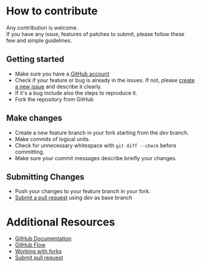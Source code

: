 # How to contribute

Any contribution is welcome.<br/>
If you have any issue, features of patches to submit, please follow these few and simple guidelines.

## Getting started

- Make sure you have a [GitHub account](https://github.com/join)
- Check if your feature or bug is already in the issues. If not, please [create a new issue](https://github.com/albx/Spectre.Console.Extensions/issues) and describe it clearly.
- If it's a bug include also the steps to reproduce it.
- Fork the repository from GitHub

## Make changes

- Create a new feature branch in your fork starting from the *dev* branch.
- Make commits of logical units.
- Check for unnecessary whitespace with ```git diff --check``` before committing.
- Make sure your commit messages describe briefly your changes.

## Submitting Changes
- Push your changes to your feature branch in your fork.
- [Submit a pull request](https://github.com/albx/Spectre.Console.Extensions/pulls) using *dev* as base branch

# Additional Resources
- [GitHub Documentation](https://help.github.com/)
- [GitHub Flow](https://help.github.com/articles/github-flow/)
- [Working with forks](https://help.github.com/articles/working-with-forks/)
- [Submit pull request](https://help.github.com/articles/proposing-changes-to-your-work-with-pull-requests/)
